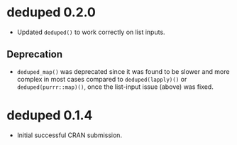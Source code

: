 # deduped 0.2.0

* Updated `deduped()` to work correctly on list inputs.

## Deprecation

* `deduped_map()` was deprecated since it was found to be slower
and more complex in most cases compared to `deduped(lapply)()` or
`deduped(purrr::map)()`, once the list-input issue (above) was fixed.

# deduped 0.1.4

* Initial successful CRAN submission.

